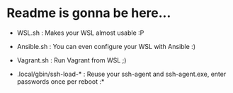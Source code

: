 
# Readme is gonna be here...

- WSL.sh :  Makes your WSL almost usable :P
- Ansible.sh :  You can even configure your WSL with Ansible :)
- Vagrant.sh :  Run Vagrant from WSL ;)

- .local/gbin/ssh-load-* :  Reuse your ssh-agent and ssh-agent.exe, enter passwords once per reboot :*

